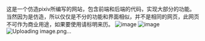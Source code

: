 这是一个仿造pixiv所编写的网站，包含前端和后端的代码，实现大部分的功能。当然因为是仿造，所以仅仅是不分的功能和界面相似，并不是相同的网页，此网页不可作为商业用途，如果要使用请标明来历。
![image](https://github.com/3442153944/web_preject/assets/66544020/6b44d4be-9982-42ea-80db-9bfe918cdea8)
![image](https://github.com/3442153944/web_preject/assets/66544020/37365a2c-6ac9-4285-8f61-910c396d160c)
![Uploading image.png…]()


